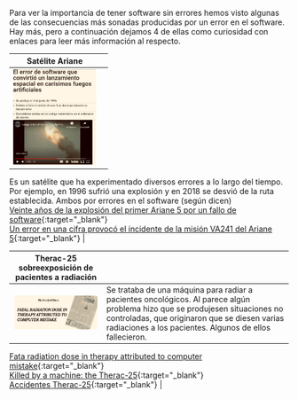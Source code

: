 Para ver la importancia de tener software sin errores hemos visto algunas de las consecuencias más sonadas producidas por un error en el software. Hay más, pero a continuación dejamos 4 de ellas como curiosidad con enlaces para leer más información al respecto.

|Satélite Ariane|  |
|:-----:|:-----|
|<img src="../assets/img/noticiaAriane.jpeg" width="150px" alt="Imagen de una noticia sobre el Ariane">           |
Es un satélite que ha experimentado diversos errores a lo largo del tiempo. Por ejemplo, en 1996 sufrió una explosión y en 2018 se desvió de la ruta establecida. Ambos por errores en el software (según dicen)   
[Veinte años de la explosión del primer Ariane 5 por un fallo de software](https://www.microsiervos.com/archivo/espacio/veinte-anos-explosion-primer-ariane-5-por-fallo-software.html){:target="_blank"}   
[Un error en una cifra provocó el incidente de la misión VA241 del Ariane 5](https://danielmarin.naukas.com/2018/02/25/un-error-en-una-cifra-provoco-el-incidente-de-la-mision-va241-del-ariane-5/){:target="_blank"} |

|Therac-25 sobreexposición de pacientes a radiación||
|:-----:|:-----|
|<img src="../assets/img/noticiaRadiacion.jpeg" width="150px" alt="Imagen de una noticia sobre el Ariane"> | Se trataba de una máquina para radiar a pacientes oncológicos. Al parece algún problema hizo que se produjesen situaciones no controladas, que originaron que se diesen varias radiaciones a los pacientes. Algunos de ellos fallecieron.
[Fata radiation dose in therapy attributed to computer mistake](https://www.nytimes.com/1986/06/21/us/fatal-radiation-dose-in-therapy-attributed-to-computer-mistake.html?searchResultPosition=1){:target="_blank"}  
[Killed by a machine: the Therac-25](https://hackaday.com/2015/10/26/killed-by-a-machine-the-therac-25/){:target="_blank"}  
[Accidentes Therac-25](https://lsi2.ugr.es/mvega/docis/aluwork/roddesastres/therac.htm){:target="_blank"}
|